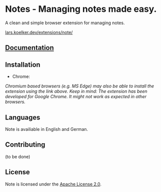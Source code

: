 # Notes - Managing notes made easy.
A clean and simple browser extension for managing notes.

[lars.koelker.dev/extensions/note/](https://lars.koelker.dev/extensions/note/)

## [Documentation](https://lars.koelker.dev/extension/note/documentation.php)

## Installation
 - Chrome: 

 *Chromium based browsers (e.g. MS Edge) may also be able to install the extension using the link above. Keep in mind: The extension has been developed for Google Chrome. It might not work as expected in other browsers.*

## Languages
Note is availiable in English and German.

## Contributing
(to be done)

## License
Note is licensed under the [Apache License 2.0](LICENSE).
